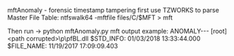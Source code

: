 mftAnomaly - forensic timestamp tampering
first use TZWORKS to parse Master File Table: 
ntfswalk64 -mftfile files/C/$MFT > mft

Then run -> python mftAnomaly.py mft
output example:
ANOMALY---
     \[root]\<path corrupted>\p\pfBL.dll
	     $STD_INFO:  01/03/2018   13:33:44.000 
	     $FILE_NAME: 11/19/2017   17:09:09.403
